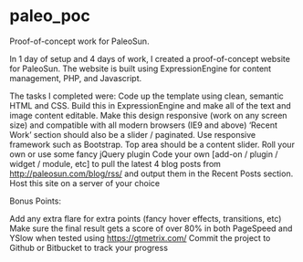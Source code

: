 # paleo_poc
Proof-of-concept work for PaleoSun.

In 1 day of setup and 4 days of work, I created a proof-of-concept website for PaleoSun. The website is built using ExpressionEngine for content management, PHP, and Javascript.

The tasks I completed were:
Code up the template using clean, semantic HTML and CSS. 
Build this in ExpressionEngine and make all of the text and image content editable. 
Make this design responsive (work on any screen size) and compatible with all modern browsers (IE9 and above) 
‘Recent Work’ section should also be a slider / paginated. 
Use responsive framework such as Bootstrap. 
Top area should be a content slider. Roll your own or use some fancy jQuery plugin 
Code your own [add-on / plugin / widget / module, etc] to pull the latest 4 blog posts from http://paleosun.com/blog/rss/ and output them in the Recent Posts section. 
Host this site on a server of your choice 


Bonus Points: 

Add any extra flare for extra points (fancy hover effects, transitions, etc) 
Make sure the final result gets a score of over 80% in both PageSpeed and YSlow when tested using https://gtmetrix.com/ 
Commit the project to Github or Bitbucket to track your progress 
